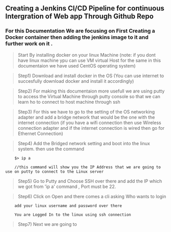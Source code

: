 ## Creating a Jenkins CI/CD Pipeline for continuous Intergration of Web app Through Github Repo ##

### For this Documentation We are focusing on First Creating a Docker container then adding the jenkins image to it and further work on it .

> Start By installing docker on your linux Machine (note: if you dont have linux machine ypu can use VM virtual Host for the same in this documentaion we have used CentOS operating system)

> Step1) Download and install docker in the OS (You can use internet to succesfully download docker and install it accordingly)

> Step2) For making this documentaion more usefull we are using putty to access the Virtual Machine through putty console so that we can learn ho to connect to host machine through ssh

> Step3) For this we have to go to the setting of the OS networking adapter and add a bridge network that would be the one with the internet connection (if you have a wifi connection then use Wireless connection adapter and if the internet connection is wired then go for Ethernet Connection)

> Step4) Add the Bridged network setting and boot into the linux system. then use the command 

        $> ip a

        //this command will show you the IP Address that we are going to use on putty to connect to the Linux server

> Step5) Go to Putty and Choose SSH over there and add the IP which we got from 'ip a' command , Port must be 22.

> Step6) Click on Open and there comes a cli asking Who wants to login

        add your linux username and password over there

        You are Logged In to the linux using ssh connection 

> Step7) Next we are going to 